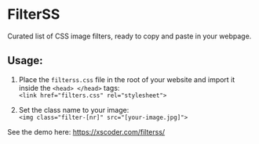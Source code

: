 # FilterSS
Curated list of CSS image filters, ready to copy and paste in your webpage.<br>

## Usage:<br>
1. Place the `filterss.css` file in the root of your website and import it inside the `<head> </head>` tags:<br>
`<link href="filters.css" rel="stylesheet">`

2. Set the class name to your image:<br>
`<img class="filter-[nr]" src="[your-image.jpg]">`

See the demo here: https://xscoder.com/filterss/
